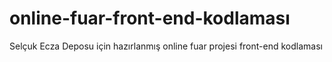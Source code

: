 # online-fuar-front-end-kodlaması
 Selçuk Ecza Deposu için hazırlanmış online fuar projesi front-end kodlaması
